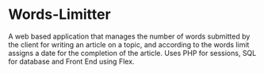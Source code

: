 # Words-Limitter
A web based application that manages the number of words submitted by the client for writing an article on a topic, and according to the words limit assigns a date for the completion of the article. Uses PHP for sessions, SQL for database and Front End using Flex.
